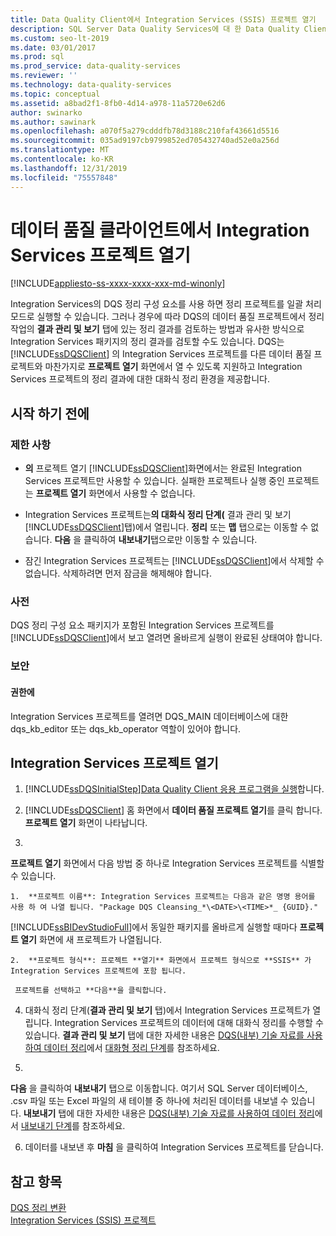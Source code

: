 ```yaml
---
title: Data Quality Client에서 Integration Services (SSIS) 프로젝트 열기
description: SQL Server Data Quality Services에 대 한 Data Quality Client를 사용 하 여 SQL Server Integration Services (SSIS) 프로젝트를 여는 방법에 대해 알아봅니다.
ms.custom: seo-lt-2019
ms.date: 03/01/2017
ms.prod: sql
ms.prod_service: data-quality-services
ms.reviewer: ''
ms.technology: data-quality-services
ms.topic: conceptual
ms.assetid: a8bad2f1-8fb0-4d14-a978-11a5720e62d6
author: swinarko
ms.author: sawinark
ms.openlocfilehash: a070f5a279cdddfb78d3188c210faf43661d5516
ms.sourcegitcommit: 035ad9197cb9799852ed705432740ad52e0a256d
ms.translationtype: MT
ms.contentlocale: ko-KR
ms.lasthandoff: 12/31/2019
ms.locfileid: "75557848"
---
```

# <a name="open-integration-services-projects-in-data-quality-client"></a>데이터 품질 클라이언트에서 Integration Services 프로젝트 열기

[!INCLUDE[appliesto-ss-xxxx-xxxx-xxx-md-winonly](../includes/appliesto-ss-xxxx-xxxx-xxx-md-winonly.md)]

  Integration Services의 DQS 정리 구성 요소를 사용 하면 정리 프로젝트를 일괄 처리 모드로 실행할 수 있습니다. 그러나 경우에 따라 DQS의 데이터 품질 프로젝트에서 정리 작업의 **결과 관리 및 보기** 탭에 있는 정리 결과를 검토하는 방법과 유사한 방식으로 Integration Services 패키지의 정리 결과를 검토할 수도 있습니다. DQS는 [!INCLUDE[ssDQSClient](../includes/ssdqsclient-md.md)] 의 Integration Services 프로젝트를 다른 데이터 품질 프로젝트와 마찬가지로 **프로젝트 열기** 화면에서 열 수 있도록 지원하고 Integration Services 프로젝트의 정리 결과에 대한 대화식 정리 환경을 제공합니다.  
  
##  <a name="BeforeYouBegin"></a>시작 하기 전에  
  
###  <a name="LimitationsRestrictions"></a>제한 사항  
  
-   
  **의** 프로젝트 열기 [!INCLUDE[ssDQSClient](../includes/ssdqsclient-md.md)]화면에서는 완료된 Integration Services 프로젝트만 사용할 수 있습니다. 실패한 프로젝트나 실행 중인 프로젝트는 **프로젝트 열기** 화면에서 사용할 수 없습니다.  
  
-   Integration Services 프로젝트는**의 대화식 정리 단계(** 결과 관리 및 보기 [!INCLUDE[ssDQSClient](../includes/ssdqsclient-md.md)]탭)에서 열립니다. 
  **정리** 또는 **맵** 탭으로는 이동할 수 없습니다. 
  **다음** 을 클릭하여 **내보내기**탭으로만 이동할 수 있습니다.  
  
-   잠긴 Integration Services 프로젝트는 [!INCLUDE[ssDQSClient](../includes/ssdqsclient-md.md)]에서 삭제할 수 없습니다. 삭제하려면 먼저 잠금을 해제해야 합니다.  
  
###  <a name="Prerequisites"></a>사전  
 DQS 정리 구성 요소 패키지가 포함된 Integration Services 프로젝트를 [!INCLUDE[ssDQSClient](../includes/ssdqsclient-md.md)]에서 보고 열려면 올바르게 실행이 완료된 상태여야 합니다.  
  
###  <a name="Security"></a>보안  
  
####  <a name="Permissions"></a>권한에  
 Integration Services 프로젝트를 열려면 DQS_MAIN 데이터베이스에 대한 dqs_kb_editor 또는 dqs_kb_operator 역할이 있어야 합니다.  
  
  
##  <a name="Open"></a>Integration Services 프로젝트 열기  
  
1.  [!INCLUDE[ssDQSInitialStep](../includes/ssdqsinitialstep-md.md)][Data Quality Client 응용 프로그램을 실행](../data-quality-services/run-the-data-quality-client-application.md)합니다.  
  
2.  [!INCLUDE[ssDQSClient](../includes/ssdqsclient-md.md)] 홈 화면에서 **데이터 품질 프로젝트 열기**를 클릭 합니다. 
  **프로젝트 열기** 화면이 나타납니다.  
  
3.  
  **프로젝트 열기** 화면에서 다음 방법 중 하나로 Integration Services 프로젝트를 식별할 수 있습니다.  
  
    1.  **프로젝트 이름**: Integration Services 프로젝트는 다음과 같은 명명 용어를 사용 하 여 나열 됩니다. "Package DQS Cleansing_*\<DATE>\<TIME>*_ {GUID}." 
  [!INCLUDE[ssBIDevStudioFull](../includes/ssbidevstudiofull-md.md)]에서 동일한 패키지를 올바르게 실행할 때마다 **프로젝트 열기** 화면에 새 프로젝트가 나열됩니다.  
  
    2.  **프로젝트 형식**: 프로젝트 **열기** 화면에서 프로젝트 형식으로 **SSIS** 가 Integration Services 프로젝트에 포함 됩니다.  
  
     프로젝트를 선택하고 **다음**을 클릭합니다.  
  
4.  대화식 정리 단계(**결과 관리 및 보기** 탭)에서 Integration Services 프로젝트가 열립니다. Integration Services 프로젝트의 데이터에 대해 대화식 정리를 수행할 수 있습니다. 
  **결과 관리 및 보기** 탭에 대한 자세한 내용은 [DQS&#40;내부&#41; 기술 자료를 사용하여 데이터 정리](../data-quality-services/cleanse-data-using-dqs-internal-knowledge.md#Interactive)에서 [대화형 정리 단계](../data-quality-services/cleanse-data-using-dqs-internal-knowledge.md)를 참조하세요.  
  
5.  
  **다음** 을 클릭하여 **내보내기** 탭으로 이동합니다. 여기서 SQL Server 데이터베이스, .csv 파일 또는 Excel 파일의 새 테이블 중 하나에 처리된 데이터를 내보낼 수 있습니다. 
  **내보내기** 탭에 대한 자세한 내용은 [DQS&#40;내부&#41; 기술 자료를 사용하여 데이터 정리](../data-quality-services/cleanse-data-using-dqs-internal-knowledge.md#Export)에서 [내보내기 단계](../data-quality-services/cleanse-data-using-dqs-internal-knowledge.md)를 참조하세요.  
  
6.  데이터를 내보낸 후 **마침** 을 클릭하여 Integration Services 프로젝트를 닫습니다.  

  
## <a name="see-also"></a>참고 항목  
 [DQS 정리 변환](../integration-services/data-flow/transformations/dqs-cleansing-transformation.md)   
 [Integration Services (SSIS) 프로젝트](../integration-services/integration-services-ssis-projects-and-solutions.md)  
  
  
